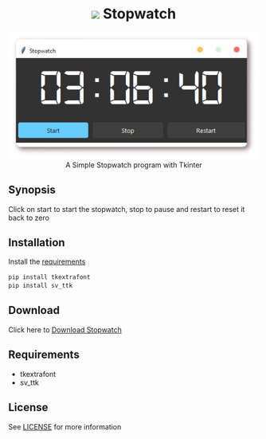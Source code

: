 
<h1 align='center'> <img width=32 src='https://www.shareicon.net/data/2016/05/26/771240_time_512x512.png'> Stopwatch</h1>
<p align='center'>
    <img src='https://github.com/besnoi/pyApps/blob/main/_img/stopwatch.png'><br>
    A Simple Stopwatch program with Tkinter
</p>

## Synopsis

Click on start to start the stopwatch, stop to pause and restart to reset it back to zero

## Installation

Install the [requirements](#requirements)
```bash
pip install tkextrafont
pip install sv_ttk
```

## Download

Click here to [Download Stopwatch](https://downgit.github.io/#/home?url=https://github.com/besnoi/pyapps/tree/main/src/Stopwatch)

## Requirements
- tkextrafont
- sv_ttk

## License

See [LICENSE](https://github.com/besnoi/pyApps/blob/main/LICENSE) for more information
